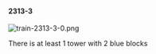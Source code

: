 #### 2313-3
![train-2313-3-0.png](https://github.com/lil-lab/nlvr/raw/master/nlvr/train/images/14/train-2313-3-0.png "train-2313-3-0.png")

There is at least 1 tower with 2 blue blocks